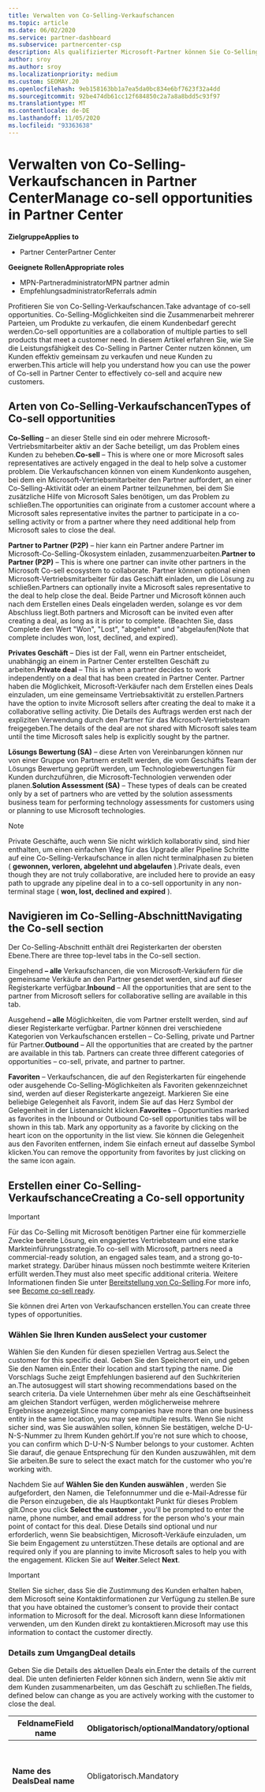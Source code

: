 ```yaml
---
title: Verwalten von Co-Selling-Verkaufschancen
ms.topic: article
ms.date: 06/02/2020
ms.service: partner-dashboard
ms.subservice: partnercenter-csp
description: Als qualifizierter Microsoft-Partner können Sie Co-Selling mit Microsoft durcharbeiten. Erfahren Sie, wie Sie Deals definieren, Microsoft zur Zusammenarbeit einladen oder gesendete Geschäfte anzeigen.
author: sroy
ms.author: sroy
ms.localizationpriority: medium
ms.custom: SEOMAY.20
ms.openlocfilehash: 9eb158163bb1a7ea5da0bc834e6bf7623f32a4dd
ms.sourcegitcommit: 92be474db61cc12f684850c2a7a8a8bdd5c93f97
ms.translationtype: MT
ms.contentlocale: de-DE
ms.lasthandoff: 11/05/2020
ms.locfileid: "93363638"
---
```

# <a name="manage-co-sell-opportunities-in-partner-center"></a><span data-ttu-id="24acd-104">Verwalten von Co-Selling-Verkaufschancen in Partner Center</span><span class="sxs-lookup"><span data-stu-id="24acd-104">Manage co-sell opportunities in Partner Center</span></span>

<span data-ttu-id="24acd-105">**Zielgruppe**</span><span class="sxs-lookup"><span data-stu-id="24acd-105">**Applies to**</span></span>

- <span data-ttu-id="24acd-106">Partner Center</span><span class="sxs-lookup"><span data-stu-id="24acd-106">Partner Center</span></span>

<span data-ttu-id="24acd-107">**Geeignete Rollen**</span><span class="sxs-lookup"><span data-stu-id="24acd-107">**Appropriate roles**</span></span>

- <span data-ttu-id="24acd-108">MPN-Partneradministrator</span><span class="sxs-lookup"><span data-stu-id="24acd-108">MPN partner admin</span></span>
- <span data-ttu-id="24acd-109">Empfehlungsadministrator</span><span class="sxs-lookup"><span data-stu-id="24acd-109">Referrals admin</span></span>

<span data-ttu-id="24acd-110">Profitieren Sie von Co-Selling-Verkaufschancen.</span><span class="sxs-lookup"><span data-stu-id="24acd-110">Take advantage of co-sell opportunities.</span></span>  <span data-ttu-id="24acd-111">Co-Selling-Möglichkeiten sind die Zusammenarbeit mehrerer Parteien, um Produkte zu verkaufen, die einem Kundenbedarf gerecht werden.</span><span class="sxs-lookup"><span data-stu-id="24acd-111">Co-sell opportunities are a collaboration of multiple parties to sell products that meet a customer need.</span></span> <span data-ttu-id="24acd-112">In diesem Artikel erfahren Sie, wie Sie die Leistungsfähigkeit des Co-Selling in Partner Center nutzen können, um Kunden effektiv gemeinsam zu verkaufen und neue Kunden zu erwerben.</span><span class="sxs-lookup"><span data-stu-id="24acd-112">This article will help you understand how you can use the power of Co-sell in Partner Center to effectively co-sell and acquire new customers.</span></span>

## <a name="types-of-co-sell-opportunities"></a><span data-ttu-id="24acd-113">Arten von Co-Selling-Verkaufschancen</span><span class="sxs-lookup"><span data-stu-id="24acd-113">Types of Co-sell opportunities</span></span>

<span data-ttu-id="24acd-114">**Co-Selling** – an dieser Stelle sind ein oder mehrere Microsoft-Vertriebsmitarbeiter aktiv an der Sache beteiligt, um das Problem eines Kunden zu beheben.</span><span class="sxs-lookup"><span data-stu-id="24acd-114">**Co-sell** – This is where one or more Microsoft sales representatives are actively engaged in the deal to help solve a customer problem.</span></span> <span data-ttu-id="24acd-115">Die Verkaufschancen können von einem Kundenkonto ausgehen, bei dem ein Microsoft-Vertriebsmitarbeiter den Partner auffordert, an einer Co-Selling-Aktivität oder an einem Partner teilzunehmen, bei dem Sie zusätzliche Hilfe von Microsoft Sales benötigen, um das Problem zu schließen.</span><span class="sxs-lookup"><span data-stu-id="24acd-115">The opportunities can originate from a customer account where a Microsoft sales representative invites the partner to participate in a co-selling activity or from a partner where they need additional help from Microsoft sales to close the deal.</span></span>

<span data-ttu-id="24acd-116">**Partner to Partner (P2P)** – hier kann ein Partner andere Partner im Microsoft-Co-Selling-Ökosystem einladen, zusammenzuarbeiten.</span><span class="sxs-lookup"><span data-stu-id="24acd-116">**Partner to Partner (P2P)** – This is where one partner can invite other partners in the Microsoft Co-sell ecosystem to collaborate.</span></span> <span data-ttu-id="24acd-117">Partner können optional einen Microsoft-Vertriebsmitarbeiter für das Geschäft einladen, um die Lösung zu schließen.</span><span class="sxs-lookup"><span data-stu-id="24acd-117">Partners can optionally invite a Microsoft sales representative to the deal to help close the deal.</span></span> <span data-ttu-id="24acd-118">Beide Partner und Microsoft können auch nach dem Erstellen eines Deals eingeladen werden, solange es vor dem Abschluss liegt.</span><span class="sxs-lookup"><span data-stu-id="24acd-118">Both partners and Microsoft can be invited even after creating a deal, as long as it is prior to complete.</span></span> <span data-ttu-id="24acd-119">(Beachten Sie, dass Complete den Wert "Won", "Lost", "abgelehnt" und "abgelaufen</span><span class="sxs-lookup"><span data-stu-id="24acd-119">(Note that complete includes won, lost, declined, and expired).</span></span>

<span data-ttu-id="24acd-120">**Privates Geschäft** – Dies ist der Fall, wenn ein Partner entscheidet, unabhängig an einem in Partner Center erstellten Geschäft zu arbeiten.</span><span class="sxs-lookup"><span data-stu-id="24acd-120">**Private deal** – This is when a partner decides to work independently on a deal that has been created in  Partner Center.</span></span> <span data-ttu-id="24acd-121">Partner haben die Möglichkeit, Microsoft-Verkäufer nach dem Erstellen eines Deals einzuladen, um eine gemeinsame Vertriebsaktivität zu erstellen.</span><span class="sxs-lookup"><span data-stu-id="24acd-121">Partners have the option to invite Microsoft sellers after creating the deal to make it a collaborative selling activity.</span></span> <span data-ttu-id="24acd-122">Die Details des Auftrags werden erst nach der expliziten Verwendung durch den Partner für das Microsoft-Vertriebsteam freigegeben.</span><span class="sxs-lookup"><span data-stu-id="24acd-122">The details of the deal are not shared with Microsoft sales team until the time Microsoft sales help is explicitly sought by the partner.</span></span>

<span data-ttu-id="24acd-123">**Lösungs Bewertung (SA)** – diese Arten von Vereinbarungen können nur von einer Gruppe von Partnern erstellt werden, die vom Geschäfts Team der Lösungs Bewertung geprüft werden, um Technologiebewertungen für Kunden durchzuführen, die Microsoft-Technologien verwenden oder planen.</span><span class="sxs-lookup"><span data-stu-id="24acd-123">**Solution Assessment (SA)** – These types of deals can be created only by a set of partners who are vetted by the solution assessments business team for performing technology assessments for customers using or planning to use Microsoft technologies.</span></span>

> [!NOTE]
> <span data-ttu-id="24acd-124">Private Geschäfte, auch wenn Sie nicht wirklich kollaborativ sind, sind hier enthalten, um einen einfachen Weg für das Upgrade aller Pipeline Schritte auf eine Co-Selling-Verkaufschance in allen nicht terminalphasen zu bieten ( **gewonnen, verloren, abgelehnt und abgelaufen** ).</span><span class="sxs-lookup"><span data-stu-id="24acd-124">Private deals, even though they are not truly collaborative, are included here  to provide an easy path to upgrade any pipeline deal in to a co-sell opportunity in any non-terminal stage ( **won, lost, declined and expired** ).</span></span>

## <a name="navigating-the-co-sell-section"></a><span data-ttu-id="24acd-125">Navigieren im Co-Selling-Abschnitt</span><span class="sxs-lookup"><span data-stu-id="24acd-125">Navigating the Co-sell section</span></span>

<span data-ttu-id="24acd-126">Der Co-Selling-Abschnitt enthält drei Registerkarten der obersten Ebene.</span><span class="sxs-lookup"><span data-stu-id="24acd-126">There are three top-level tabs in the Co-sell section.</span></span>

<span data-ttu-id="24acd-127">Eingehend **– alle** Verkaufschancen, die von Microsoft-Verkäufern für die gemeinsame Verkäufe an den Partner gesendet werden, sind auf dieser Registerkarte verfügbar.</span><span class="sxs-lookup"><span data-stu-id="24acd-127">**Inbound** – All the opportunities that are sent to the partner from Microsoft sellers for collaborative selling are available in this tab.</span></span>

<span data-ttu-id="24acd-128">Ausgehend **– alle** Möglichkeiten, die vom Partner erstellt werden, sind auf dieser Registerkarte verfügbar. Partner können drei verschiedene Kategorien von Verkaufschancen erstellen – Co-Selling, private und Partner für Partner.</span><span class="sxs-lookup"><span data-stu-id="24acd-128">**Outbound** – All the opportunities that are created by the partner are available in this tab. Partners can create three different categories of opportunities – co-sell, private, and partner to partner.</span></span>

<span data-ttu-id="24acd-129">**Favoriten** – Verkaufschancen, die auf den Registerkarten für eingehende oder ausgehende Co-Selling-Möglichkeiten als Favoriten gekennzeichnet sind, werden auf dieser Registerkarte angezeigt. Markieren Sie eine beliebige Gelegenheit als Favorit, indem Sie auf das Herz Symbol der Gelegenheit in der Listenansicht klicken.</span><span class="sxs-lookup"><span data-stu-id="24acd-129">**Favorites** – Opportunities marked as favorites in the Inbound or Outbound Co-sell opportunities tabs will be shown in this tab. Mark any opportunity as a favorite by clicking on the heart icon on the opportunity in the list view.</span></span> <span data-ttu-id="24acd-130">Sie können die Gelegenheit aus den Favoriten entfernen, indem Sie einfach erneut auf dasselbe Symbol klicken.</span><span class="sxs-lookup"><span data-stu-id="24acd-130">You can remove the opportunity from favorites by just clicking on the same icon again.</span></span>

## <a name="creating-a-co-sell-opportunity"></a><span data-ttu-id="24acd-131">Erstellen einer Co-Selling-Verkaufschance</span><span class="sxs-lookup"><span data-stu-id="24acd-131">Creating a Co-sell opportunity</span></span>

> [!IMPORTANT]
> <span data-ttu-id="24acd-132">Für das Co-Selling mit Microsoft benötigen Partner eine für kommerzielle Zwecke bereite Lösung, ein engagiertes Vertriebsteam und eine starke Markteinführungsstrategie.</span><span class="sxs-lookup"><span data-stu-id="24acd-132">To co-sell with Microsoft, partners need a commercial-ready solution, an engaged sales team, and a strong go-to-market strategy.</span></span> <span data-ttu-id="24acd-133">Darüber hinaus müssen noch bestimmte weitere Kriterien erfüllt werden.</span><span class="sxs-lookup"><span data-stu-id="24acd-133">They must also meet specific additional criteria.</span></span> <span data-ttu-id="24acd-134">Weitere Informationen finden Sie unter [Bereitstellung von Co-Selling](https://partner.microsoft.com/reach-customers/selling-with-microsoft#become-ready).</span><span class="sxs-lookup"><span data-stu-id="24acd-134">For more info, see [Become co-sell ready](https://partner.microsoft.com/reach-customers/selling-with-microsoft#become-ready).</span></span>

<span data-ttu-id="24acd-135">Sie können drei Arten von Verkaufschancen erstellen.</span><span class="sxs-lookup"><span data-stu-id="24acd-135">You can create three types of opportunities.</span></span>

### <a name="select-your-customer"></a><span data-ttu-id="24acd-136">Wählen Sie Ihren Kunden aus</span><span class="sxs-lookup"><span data-stu-id="24acd-136">Select your customer</span></span>

<span data-ttu-id="24acd-137">Wählen Sie den Kunden für diesen speziellen Vertrag aus.</span><span class="sxs-lookup"><span data-stu-id="24acd-137">Select the customer for this specific deal.</span></span> <span data-ttu-id="24acd-138">Geben Sie den Speicherort ein, und geben Sie den Namen ein.</span><span class="sxs-lookup"><span data-stu-id="24acd-138">Enter their location and start typing the name.</span></span> <span data-ttu-id="24acd-139">Die Vorschlags Suche zeigt Empfehlungen basierend auf den Suchkriterien an.</span><span class="sxs-lookup"><span data-stu-id="24acd-139">The autosuggest will start showing recommendations based on the search criteria.</span></span> <span data-ttu-id="24acd-140">Da viele Unternehmen über mehr als eine Geschäftseinheit am gleichen Standort verfügen, werden möglicherweise mehrere Ergebnisse angezeigt.</span><span class="sxs-lookup"><span data-stu-id="24acd-140">Since many companies have more than one business entity in the same location, you may see multiple results.</span></span> <span data-ttu-id="24acd-141">Wenn Sie nicht sicher sind, was Sie auswählen sollen, können Sie bestätigen, welche D-U-N-S-Nummer zu Ihrem Kunden gehört.</span><span class="sxs-lookup"><span data-stu-id="24acd-141">If you're not sure which to choose, you can confirm which D-U-N-S Number belongs to your customer.</span></span> <span data-ttu-id="24acd-142">Achten Sie darauf, die genaue Entsprechung für den Kunden auszuwählen, mit dem Sie arbeiten.</span><span class="sxs-lookup"><span data-stu-id="24acd-142">Be sure to select the exact match for the customer who you're working with.</span></span>

<span data-ttu-id="24acd-143">Nachdem Sie auf **Wählen Sie den Kunden auswählen** , werden Sie aufgefordert, den Namen, die Telefonnummer und die e-Mail-Adresse für die Person einzugeben, die als Hauptkontakt Punkt für dieses Problem gilt.</span><span class="sxs-lookup"><span data-stu-id="24acd-143">Once you click **Select the customer** , you'll be prompted to enter the name, phone number, and email address for the person who's your main point of contact for this deal.</span></span> <span data-ttu-id="24acd-144">Diese Details sind optional und nur erforderlich, wenn Sie beabsichtigen, Microsoft-Verkäufe einzuladen, um Sie beim Engagement zu unterstützen.</span><span class="sxs-lookup"><span data-stu-id="24acd-144">These details are optional and are required only if you are planning to invite Microsoft sales to help you with the engagement.</span></span> <span data-ttu-id="24acd-145">Klicken Sie auf **Weiter**.</span><span class="sxs-lookup"><span data-stu-id="24acd-145">Select **Next**.</span></span>

> [!IMPORTANT]
> <span data-ttu-id="24acd-146">Stellen Sie sicher, dass Sie die Zustimmung des Kunden erhalten haben, dem Microsoft seine Kontaktinformationen zur Verfügung zu stellen.</span><span class="sxs-lookup"><span data-stu-id="24acd-146">Be sure that you have obtained the customer’s consent to provide their contact information to Microsoft for the deal.</span></span> <span data-ttu-id="24acd-147">Microsoft kann diese Informationen verwenden, um den Kunden direkt zu kontaktieren.</span><span class="sxs-lookup"><span data-stu-id="24acd-147">Microsoft may use this information to contact the customer directly.</span></span>

### <a name="deal-details"></a><span data-ttu-id="24acd-148">Details zum Umgang</span><span class="sxs-lookup"><span data-stu-id="24acd-148">Deal details</span></span>

<span data-ttu-id="24acd-149">Geben Sie die Details des aktuellen Deals ein.</span><span class="sxs-lookup"><span data-stu-id="24acd-149">Enter the details of the current deal.</span></span> <span data-ttu-id="24acd-150">Die unten definierten Felder können sich ändern, wenn Sie aktiv mit dem Kunden zusammenarbeiten, um das Geschäft zu schließen.</span><span class="sxs-lookup"><span data-stu-id="24acd-150">The fields, defined below can change as you are  actively working with the customer to close the deal.</span></span>

| <span data-ttu-id="24acd-151">**Feldname**</span><span class="sxs-lookup"><span data-stu-id="24acd-151">**Field name**</span></span> | <span data-ttu-id="24acd-152">**Obligatorisch/optional**</span><span class="sxs-lookup"><span data-stu-id="24acd-152">**Mandatory/optional**</span></span> | <span data-ttu-id="24acd-153">**Details**</span><span class="sxs-lookup"><span data-stu-id="24acd-153">**Details**</span></span> |
|-------------|--------|-------|
|<span data-ttu-id="24acd-154">**Name des Deals**</span><span class="sxs-lookup"><span data-stu-id="24acd-154">**Deal name**</span></span> | <span data-ttu-id="24acd-155">Obligatorisch.</span><span class="sxs-lookup"><span data-stu-id="24acd-155">Mandatory</span></span> | <span data-ttu-id="24acd-156">Der Anzeige Name zur Identifizierung Ihres Deals zu einem späteren Zeitpunkt.</span><span class="sxs-lookup"><span data-stu-id="24acd-156">The friendly name to identify your deal at a later point of time.</span></span> |
|<span data-ttu-id="24acd-157">**Location**</span><span class="sxs-lookup"><span data-stu-id="24acd-157">**Location**</span></span>| <span data-ttu-id="24acd-158">Obligatorisch.</span><span class="sxs-lookup"><span data-stu-id="24acd-158">Mandatory</span></span> | <span data-ttu-id="24acd-159">Der MPN-Speicherort Bereich des Verweises.</span><span class="sxs-lookup"><span data-stu-id="24acd-159">The MPN location scope of the referral.</span></span> <span data-ttu-id="24acd-160">Verweis Benutzer mit diesem Speicherort können die Verweise anzeigen, wenn Sie Teil des Teams sind.</span><span class="sxs-lookup"><span data-stu-id="24acd-160">Referral users with this location scope can view the referrals if they are part of the team.</span></span> <span data-ttu-id="24acd-161">Verweisadministratoren und verweisadministratoren mit globalem Gültigkeitsbereich können die Verweise unabhängig vom Standort anzeigen.</span><span class="sxs-lookup"><span data-stu-id="24acd-161">Referral admins and referral admins with global scope can view the referrals irrespective of the location.</span></span> <span data-ttu-id="24acd-162">Der Speicherort kann nicht bearbeitet werden, nachdem der Verweis erstellt wurde.</span><span class="sxs-lookup"><span data-stu-id="24acd-162">Location cannot be edited after creating the referral.</span></span>|
|<span data-ttu-id="24acd-163">**Geschätzter Wert**</span><span class="sxs-lookup"><span data-stu-id="24acd-163">**Estimated value**</span></span> | <span data-ttu-id="24acd-164">Obligatorisch.</span><span class="sxs-lookup"><span data-stu-id="24acd-164">Mandatory</span></span> | <span data-ttu-id="24acd-165">Der Wert des Deals basierend auf den Informationen, die beim Erstellen des-Deals verfügbar sind.</span><span class="sxs-lookup"><span data-stu-id="24acd-165">The value of the deal based on the information available while creating the deal.</span></span>|
|<span data-ttu-id="24acd-166">**Geschätztes Schluss Datum**</span><span class="sxs-lookup"><span data-stu-id="24acd-166">**Estimated close date**</span></span>| <span data-ttu-id="24acd-167">Obligatorisch.</span><span class="sxs-lookup"><span data-stu-id="24acd-167">Mandatory</span></span>| <span data-ttu-id="24acd-168">Das Datum, an dem Sie den Umgang mit dem Kunden erwarten.</span><span class="sxs-lookup"><span data-stu-id="24acd-168">The date by which you expect to close the deal with the customer.</span></span> |
|<span data-ttu-id="24acd-169">**CRM-ID**</span><span class="sxs-lookup"><span data-stu-id="24acd-169">**CRM ID**</span></span>| <span data-ttu-id="24acd-170">Optional</span><span class="sxs-lookup"><span data-stu-id="24acd-170">Optional</span></span> | <span data-ttu-id="24acd-171">Markieren Sie den Umgang mit der ID der Verkaufschance im jeweiligen CRM zum Nachverfolgen.</span><span class="sxs-lookup"><span data-stu-id="24acd-171">Tag the deal with the ID of the opportunity in your respective CRM for tracking purpose.</span></span>|
|<span data-ttu-id="24acd-172">**Marketing Kampagnen-ID**</span><span class="sxs-lookup"><span data-stu-id="24acd-172">**Marketing campaign ID**</span></span>| <span data-ttu-id="24acd-173">Optional</span><span class="sxs-lookup"><span data-stu-id="24acd-173">Optional</span></span> | <span data-ttu-id="24acd-174">Erfassen Sie die Marketingkampagne, die zu diesem Problem geführt hat.</span><span class="sxs-lookup"><span data-stu-id="24acd-174">Capture the marketing campaign that resulted in the deal.</span></span> <span data-ttu-id="24acd-175">Mit diesem Profil können Sie den ROI einer bestimmten Kampagne nachverfolgen, wenn Sie alle aus der Kampagne stammenden Geschäfte mit der gleichen ID markieren.</span><span class="sxs-lookup"><span data-stu-id="24acd-175">This filed can help you track the ROI of a certain campaign if you tag all the deals originating from the campaign with the same ID.</span></span>|
|<span data-ttu-id="24acd-176">**Notizen**</span><span class="sxs-lookup"><span data-stu-id="24acd-176">**Notes**</span></span>| <span data-ttu-id="24acd-177">Optional</span><span class="sxs-lookup"><span data-stu-id="24acd-177">Optional</span></span> | <span data-ttu-id="24acd-178">Aktualisieren Sie alle aktuellen Informationen, um anderen Mitarbeitern Ihres Unternehmens einen Einblick in den gleichen Umgang zu bieten, oder versuchen Sie, den aktuellen Zustand des Deals zu verstehen.</span><span class="sxs-lookup"><span data-stu-id="24acd-178">Update all the latest information to provide visibility to other employees from your company working on the same deal or trying to understand the current state of the deal.</span></span> <span data-ttu-id="24acd-179">Sie können dies auch als Kommunikationsprotokoll für Diskussionen zwischen Microsoft-Verkäufern und anderen Partnern in Ihrem Unternehmen verwenden.</span><span class="sxs-lookup"><span data-stu-id="24acd-179">You can also use this as a communication on record for discussions between Microsoft sellers/other partners with your company.</span></span>|

### <a name="add-team-members"></a><span data-ttu-id="24acd-180">Hinzufügen von Teammitgliedern</span><span class="sxs-lookup"><span data-stu-id="24acd-180">Add team members</span></span>

<span data-ttu-id="24acd-181">Fügen Sie nach dem Hinzufügen der Details des Details die Mitarbeiter hinzu, die an diesem speziellen Teil arbeiten werden.</span><span class="sxs-lookup"><span data-stu-id="24acd-181">After adding the deal details, add the employees that will be working on this specific deal.</span></span> <span data-ttu-id="24acd-182">Sie müssen den Namen, die Telefonnummer und die e-Mail-Adresse des Mitarbeiters eingeben.</span><span class="sxs-lookup"><span data-stu-id="24acd-182">You will need to enter the name, phone number, and email address of the employee.</span></span> <span data-ttu-id="24acd-183">Diese Details sind obligatorisch, und Sie benötigen mindestens einen Kontakt mit allen Details, die Sie eingegeben haben, um ein Problem zu erstellen.</span><span class="sxs-lookup"><span data-stu-id="24acd-183">These details are mandatory, and you need to have at least one contact with all the details entered for you to create a deal.</span></span> <span data-ttu-id="24acd-184">Diese Details können auch nach dem Erstellen eines Deals geändert werden.</span><span class="sxs-lookup"><span data-stu-id="24acd-184">These details can be changed even after creating a deal.</span></span> <span data-ttu-id="24acd-185">Aktuelle Kontakte aus den vorherigen Geschäften werden auf der rechten Seite angezeigt, damit Sie Sie schnell zu diesem Thema hinzufügen können.</span><span class="sxs-lookup"><span data-stu-id="24acd-185">Recent contacts from your previous deals are shown on the right side for you to quickly add them to the deal.</span></span> <span data-ttu-id="24acd-186">Für P2P-Geschäfte kann das Teammitarbeiter sowohl von Ihrem Unternehmen als auch vom Unternehmen erhalten, das die Einladung sendet.</span><span class="sxs-lookup"><span data-stu-id="24acd-186">For P2P deals, the team can have employees from both your company and the company sending the invitation.</span></span>

### <a name="add-solutions"></a><span data-ttu-id="24acd-187">Lösung (e) hinzufügen</span><span class="sxs-lookup"><span data-stu-id="24acd-187">Add solution(s)</span></span>

<span data-ttu-id="24acd-188">In diesem Abschnitt müssen Sie die Informationen im Zusammenhang mit den Lösungen bereitstellen, die Teil dieses Themas sein werden.</span><span class="sxs-lookup"><span data-stu-id="24acd-188">In this section, you need to provide the information related to the solutions that will be part of this deal.</span></span> <span data-ttu-id="24acd-189">Dies ist ein obligatorischer Abschnitt, in dem Sie mindestens eine Lösung hinzufügen müssen, um ein Problem zu erstellen.</span><span class="sxs-lookup"><span data-stu-id="24acd-189">This is a mandatory section where you must add at least one solution to create a deal.</span></span> <span data-ttu-id="24acd-190">Die Lösungs Details können nach dem Erstellen eines Deals geändert werden.</span><span class="sxs-lookup"><span data-stu-id="24acd-190">The solution details can be changed after creating a deal.</span></span> <span data-ttu-id="24acd-191">Es gibt mehrere Typen von Projektmappen, die zu einem Teil hinzugefügt werden können, die unten beschrieben werden.</span><span class="sxs-lookup"><span data-stu-id="24acd-191">There are multiple types of solutions that can be added to a deal, which are described below</span></span>

- <span data-ttu-id="24acd-192">**Die Lösungen meines Unternehmens:** Dabei handelt es sich um Co-Selling-Lösungen, die von Ihrem Unternehmen veröffentlicht werden.</span><span class="sxs-lookup"><span data-stu-id="24acd-192">**My company’s solutions:** These are co-sell ready solutions that are published by your company</span></span>
- <span data-ttu-id="24acd-193">**Microsoft:** Dabei handelt es sich um Lösungen im Besitz von Microsoft</span><span class="sxs-lookup"><span data-stu-id="24acd-193">**Microsoft:** These are solutions owned by Microsoft</span></span>
- <span data-ttu-id="24acd-194">**Andere Lösungen von Drittanbietern:** Dabei handelt es sich um Co-Selling-Lösungen, die von anderen Partnern im Microsoft Co-Selling-Ökosystem veröffentlicht werden.</span><span class="sxs-lookup"><span data-stu-id="24acd-194">**Other third-party solutions:** These are co-sell ready solutions that are published by other partners in the Microsoft co-sell ecosystem</span></span>
- <span data-ttu-id="24acd-195">**Lösungs Bewertungen:** Dies sind die Bewertungs Typen, die ein berechtigter Partner basierend auf dem Kundenbedarf auswählen kann.</span><span class="sxs-lookup"><span data-stu-id="24acd-195">**Solution Assessments:** These are the assessment types, which an eligible partner can select based on the customer need</span></span>

> [!Important]
> <span data-ttu-id="24acd-196">Es kann nur ein Bewertungstyp für einen Lösungs Bewertungs Vertrag ausgewählt werden, und es können keine anderen Lösungen hinzugefügt werden.</span><span class="sxs-lookup"><span data-stu-id="24acd-196">Only one assessment type can be selected for a solution assessment deal and no other solutions can be added.</span></span> <span data-ttu-id="24acd-197">Sobald eine Lösungs Bewertung ausgewählt ist, muss der Partner den Speicherort auswählen, für den die Bewertung erstellt wird.</span><span class="sxs-lookup"><span data-stu-id="24acd-197">Once a solution assessment is selected, the partner has to choose the location for which the assessment is being created.</span></span> <span data-ttu-id="24acd-198">Dies ist für korrekte Incentive-Auszahlungen erforderlich.</span><span class="sxs-lookup"><span data-stu-id="24acd-198">This is needed for correct incentive payouts.</span></span>

<span data-ttu-id="24acd-199">Nachdem Sie die Lösungs Informationen bereitgestellt haben, klicken Sie auf Weiter, um zum Abschnitt zu wechseln, in dem Sie den Verkaufstyp festlegen können.</span><span class="sxs-lookup"><span data-stu-id="24acd-199">Once you have provided the solution information, select Next to move to the section where you can decide the selling type.</span></span> <span data-ttu-id="24acd-200">Sie haben drei Optionen, wenn Sie Lösungen aus den ersten drei Optionen auswählen und keine Lösungs Bewertung:</span><span class="sxs-lookup"><span data-stu-id="24acd-200">You have three options if you chose solutions from the first three options and not a solution assessment:</span></span>

<span data-ttu-id="24acd-201">**Privates Geschäft** : Wenn Sie Microsoft nicht einladen und in diesem Schritt eine Einbindung erstellen, ist es vom Typ private Pipeline.</span><span class="sxs-lookup"><span data-stu-id="24acd-201">**Private deal** : If you don’t invite Microsoft and create an engagement at this step, it will be of the type private pipeline.</span></span> <span data-ttu-id="24acd-202">Microsoft-Verkäufer haben keinen Einblick in die Details dieses Deals.</span><span class="sxs-lookup"><span data-stu-id="24acd-202">Microsoft sellers will have no visibility into the details of this deal.</span></span>

> [!Important]
> <span data-ttu-id="24acd-203">Die Registrierung von Deals ist für private Geschäfte nicht anwendbar.</span><span class="sxs-lookup"><span data-stu-id="24acd-203">Deal registration is not applicable for Private deals.</span></span> <span data-ttu-id="24acd-204">Seien Sie vorsichtig, wenn Sie ein privates Geschäft mit berechtigten Lösungen erstellen, da diese nicht für die Registrierung in Partner Center qualifiziert sind.</span><span class="sxs-lookup"><span data-stu-id="24acd-204">Exercise caution while creating a private deal with incentive eligible solutions as they will not be eligible for deal registration in Partner Center.</span></span>

<span data-ttu-id="24acd-205">**Co-Selling-Vertrag:** Wenn Sie eine andere Option als die Standardauswahl für die Frage **"ermitteln Sie die Art der von Microsoft gewünschten Hilfe** " auswählen, wird ein Co-Selling-Deal durchgeführt, bei dem ein Microsoft-Verkäufer Ihnen möglicherweise bei der Schließung des Deals behilflich ist.</span><span class="sxs-lookup"><span data-stu-id="24acd-205">**Co-sell deal:** If you select any option other than the default selection for the question **“Identify the type of help you'd like from Microsoft”** , the deal turns in to a co-sell deal where a Microsoft seller can potentially help you with closing the deal.</span></span> <span data-ttu-id="24acd-206">Eine Anforderung der Hilfe von Microsoft ist keine Garantie dafür, dass ein Microsoft-Verkäufer an der Sache teilnehmen wird.</span><span class="sxs-lookup"><span data-stu-id="24acd-206">A request for help from Microsoft is no guarantee that a Microsoft seller will participate in the deal.</span></span> <span data-ttu-id="24acd-207">Microsoft-Vertriebsmitarbeiter haben 14 Tage Zeit, um zu entscheiden, ob Sie teilnehmen möchten.</span><span class="sxs-lookup"><span data-stu-id="24acd-207">Microsoft sales representatives have 14 days to decide if they want to participate.</span></span> <span data-ttu-id="24acd-208">Stellen Sie sicher, dass Sie im Abschnitt "Hinweise" den gewünschten Hilfe Typ identifizieren.</span><span class="sxs-lookup"><span data-stu-id="24acd-208">In the notes section, be sure to identify the type of help you want.</span></span>

<span data-ttu-id="24acd-209">**Partner-zu-Partner-Arbeit (P2P)** : Sie können andere Partner zur Arbeit einladen, indem Sie auf den Link "Partner einladen" klicken.</span><span class="sxs-lookup"><span data-stu-id="24acd-209">**Partner to Partner (P2P) deal** : You can invite other partners to the deal by clicking on the Invite partner link.</span></span> <span data-ttu-id="24acd-210">Im folgenden wird der Prozess zum Erstellen eines P2P-Vorgangs erläutert.</span><span class="sxs-lookup"><span data-stu-id="24acd-210">Below is the process for creating a P2P deal.</span></span>

- <span data-ttu-id="24acd-211">**Wählen Sie einen Partner aus:** Nachdem Sie auf "einladen Partner" geklickt haben, können Sie mit der Eingabe des Partner namens beginnen, um eine vorgeschlagene Liste von Partnern zu erhalten, die mit dem Namen übereinstimmen, den Sie eingeben.</span><span class="sxs-lookup"><span data-stu-id="24acd-211">**Select a partner:** After clicking on Invite partner, you will be able to  start typing the partner name to get suggested list of partners matching the name that you are entering.</span></span> <span data-ttu-id="24acd-212">Wählen Sie den Partner aus, an dem Sie interessiert sind, um zusätzliche Details für diesen Partner auszufüllen.</span><span class="sxs-lookup"><span data-stu-id="24acd-212">Select the partner you are interested in to fill additional details for that partner.</span></span> <span data-ttu-id="24acd-213">Sie können nur nach Partnern suchen, die sich im Microsoft-Co-Selling-Ökosystem befinden und in Partner Center agieren.</span><span class="sxs-lookup"><span data-stu-id="24acd-213">You can only search for partners who are in the Microsoft Co-sell ecosystem and are transacting in Partner Center.</span></span>

- <span data-ttu-id="24acd-214">**Geschätztes Schluss Datum:** Dies ist das Datum, an dem Sie erwarten, dass der eingeladene Partner seinen Teil des Vorgangs fertig stellt.</span><span class="sxs-lookup"><span data-stu-id="24acd-214">**Estimated close date:** This is the date by which you expect the invited partner to complete their part of the deal.</span></span> <span data-ttu-id="24acd-215">Das Datum ist vorab ausgefüllt, sodass Sie das Datum nur ändern können, wenn dies erforderlich ist.</span><span class="sxs-lookup"><span data-stu-id="24acd-215">The date is pre-filled so that you can choose to modify the date only if necessary.</span></span> <span data-ttu-id="24acd-216">Es handelt sich um ein obligatorisches Feld, das von dem Partner bearbeitet werden kann, den Sie nach dem Erstellen des Deals einladen.</span><span class="sxs-lookup"><span data-stu-id="24acd-216">It is a mandatory field and can be edited by the partner you are inviting after creating the deal.</span></span> <span data-ttu-id="24acd-217">Sie können dieses Feld nach dem Erstellen nicht mehr ändern.</span><span class="sxs-lookup"><span data-stu-id="24acd-217">You can’t modify this field after creating the deal.</span></span>

- <span data-ttu-id="24acd-218">**Geschätzter Wert und Währung:** Dies ist der Wert des Deals, den der eingeladene Partner in der Gesamtmenge hat.</span><span class="sxs-lookup"><span data-stu-id="24acd-218">**Estimated value and currency:** This is the value of the deal that the invited partner will have in the overall deal.</span></span> <span data-ttu-id="24acd-219">Stellen Sie sicher, dass Sie hier den richtigen Wert eingeben, damit der eingeladene Partner entscheiden kann, ob er ein Teil des Deals sein soll oder nicht.</span><span class="sxs-lookup"><span data-stu-id="24acd-219">Make sure that you enter correct value here so that the invited partner can decide if they want to be a part of the deal or not.</span></span> <span data-ttu-id="24acd-220">Der eingeladene Partner kann diesen Wert ändern, nachdem er den Vertrag erstellt hat.</span><span class="sxs-lookup"><span data-stu-id="24acd-220">The invited partner can change this value after creating the deal.</span></span> <span data-ttu-id="24acd-221">Sie können dieses Feld nach dem Erstellen nicht mehr ändern.</span><span class="sxs-lookup"><span data-stu-id="24acd-221">You cannot modify this field after creating the deal.</span></span>

- <span data-ttu-id="24acd-222">**Hinweise:** Fügen Sie die Details für den Grund ein, warum Sie den Partner zu einem Teil dieses Teils einladen.</span><span class="sxs-lookup"><span data-stu-id="24acd-222">**Notes:** Add the details for why you are inviting the partner to be a part of this deal.</span></span> <span data-ttu-id="24acd-223">Ausführliche Informationen helfen dem eingeladenen Partner, zu entscheiden, ob er teilnehmen möchte.</span><span class="sxs-lookup"><span data-stu-id="24acd-223">Detailed information will help the invited partner to decide if they want to participate.</span></span>

- <span data-ttu-id="24acd-224">**Fügen Sie das Team hinzu:** Fügen Sie die Mitarbeiter aus Ihrem Unternehmen hinzu, die mit dem eingeladenen Partner zusammenarbeiten werden.</span><span class="sxs-lookup"><span data-stu-id="24acd-224">**Add your team:** Add the employees from your company who will be working with the invited partner.</span></span> <span data-ttu-id="24acd-225">Wenn der eingeladene Partner das Geschäft akzeptiert, kann er seine eigenen Mitarbeiter hinzufügen, sodass beide Unternehmen über eine Ansicht des gesamten Teams verfügen, das mit dem jeweiligen Geschäft zusammenarbeitet.</span><span class="sxs-lookup"><span data-stu-id="24acd-225">If the invited partner accepts the deal, they can add their own employees so that both companies have a view of the entire team collaborating on the deal.</span></span> <span data-ttu-id="24acd-226">Sie können diese Details nur ändern, bevor Sie das Problem erstellen.</span><span class="sxs-lookup"><span data-stu-id="24acd-226">You can only modify these details before creating the deal.</span></span> <span data-ttu-id="24acd-227">Mitarbeiter Details, die in Ihre Geschäftsdaten eingegeben werden, sind vorab ausgefüllt, damit Sie die Mitarbeiter, die mit diesem Partner arbeiten, einfacher auswählen können.</span><span class="sxs-lookup"><span data-stu-id="24acd-227">Employee details entered in your deal data are pre-filled to make it easier for you to choose the employees who be working with this specific partner.</span></span>

- <span data-ttu-id="24acd-228">**Lösungen hinzufügen:**  Fügen Sie die Lösungen hinzu, die der eingeladene Partner in die Tabelle einbringen soll.</span><span class="sxs-lookup"><span data-stu-id="24acd-228">**Add solutions:**  Add the solutions that you want the invited partner to bring to the table.</span></span> <span data-ttu-id="24acd-229">Mindestens eine Lösung ist obligatorisch.</span><span class="sxs-lookup"><span data-stu-id="24acd-229">At least one solution is mandatory.</span></span> <span data-ttu-id="24acd-230">Der eingeladene Partner kann die Lösungen ändern, nachdem Sie die Einladung akzeptiert haben.</span><span class="sxs-lookup"><span data-stu-id="24acd-230">The invited partner can modify the solutions once they accept the invitation.</span></span>

- <span data-ttu-id="24acd-231">**Identifizieren Sie die Art der Hilfe:** Identifizieren Sie den Typ der Hilfe: identifizieren Sie schließlich die spezielle Hilfe, die Sie vom eingeladenen Partner benötigen.</span><span class="sxs-lookup"><span data-stu-id="24acd-231">**Identify the type of help:** Identify the type of help:  Finally, identify the specific help you need from the invited partner.</span></span>

<span data-ttu-id="24acd-232">Wiederholen Sie diesen Schritt für alle Partner, die Sie einladen möchten, um Teil dieses Deals zu sein.</span><span class="sxs-lookup"><span data-stu-id="24acd-232">Repeat this for all the partners you want to invite to be a part of this deal.</span></span> <span data-ttu-id="24acd-233">Partner für Partner arbeiten können auch den Microsoft-Verkäufer daran beteiligen, dass Sie sowohl Microsoft als auch die Partner für das Geschäft einladen.</span><span class="sxs-lookup"><span data-stu-id="24acd-233">A partner to partner deal can also have Microsoft seller involved where you are inviting both Microsoft and the partners to the deal.</span></span> <span data-ttu-id="24acd-234">Sie können Microsoft und die Partner später auch nach der Erstellung des Deals einladen.</span><span class="sxs-lookup"><span data-stu-id="24acd-234">You can also invite both Microsoft and the partners later, after creating the deal.</span></span>

## <a name="responding-to-a-co-sell-opportunity"></a><span data-ttu-id="24acd-235">Reaktion auf eine Co-Selling-Verkaufschance</span><span class="sxs-lookup"><span data-stu-id="24acd-235">Responding to a co-sell opportunity</span></span>

<span data-ttu-id="24acd-236">Jede Verkaufschance wird durch einen eigenen Lebenszyklus verlagert.</span><span class="sxs-lookup"><span data-stu-id="24acd-236">Each opportunity moves through a life cycle of its own.</span></span>

### <a name="received-stage"></a><span data-ttu-id="24acd-237">Empfangene Phase</span><span class="sxs-lookup"><span data-stu-id="24acd-237">Received stage</span></span>

<span data-ttu-id="24acd-238">Wenn Sie in dieser Phase einen neuen Co-Selling-Verkaufschancen von einem Microsoft-Händler oder von anderen Partnern im Microsoft-Co-Selling-Ökosystem erhalten haben, überprüfen Sie die Details, und wenden Sie sich an den Kunden, wenn Sie mehr über die geschäftlichen Anforderungen erfahren möchten.</span><span class="sxs-lookup"><span data-stu-id="24acd-238">In this stage, if you have received a new Co-sell opportunity either from a Microsoft seller or from other partners in the Microsoft Co-sell ecosystem, review the details, and feel free to contact the customer if you want to learn more about their business needs.</span></span> <span data-ttu-id="24acd-239">In dieser Phase können Sie zwei Aktionen ausführen.</span><span class="sxs-lookup"><span data-stu-id="24acd-239">You can take two actions in this stage.</span></span> <span data-ttu-id="24acd-240">akzeptieren oder ablehnen des Verweises:</span><span class="sxs-lookup"><span data-stu-id="24acd-240">accept or decline the referral:</span></span>

- <span data-ttu-id="24acd-241">**Akzeptieren:** Geben Sie einen Namen für das Geschäft ein, bearbeiten Sie den geschätzten Wert und den geschätzten Kauf Zeitraum basierend auf ihrer Überprüfung.</span><span class="sxs-lookup"><span data-stu-id="24acd-241">**Accept:** Enter a name for the deal, edit the estimated deal value, and the estimated purchase timeframe based on your review.</span></span> <span data-ttu-id="24acd-242">Nachdem Sie den Kontakt mit dem Kunden hergestellt haben, sollten Sie Informationen im Feld " **Notizen** " bereitstellen, um weitere Informationen zu den Anforderungen des Kunden zu erhalten.</span><span class="sxs-lookup"><span data-stu-id="24acd-242">Once you established the contact with the customer, you should provide info in the **Notes** field to explain more about what the customer is looking for.</span></span> <span data-ttu-id="24acd-243">Sie können hier optional Ihre CRM-ID eingeben (nur für Ihre Referenz), die Marketingkampagnen-ID, die zu der jeweiligen Verkaufschance geführt hat, und Kontakte aus Ihrem Unternehmen hinzufügen, die an diesem Teil arbeiten werden.</span><span class="sxs-lookup"><span data-stu-id="24acd-243">You can optionally enter your CRM ID here (for your reference only), the marketing campaign ID that resulted in the respective opportunity and add contacts from your company who will be working on this deal.</span></span>

- <span data-ttu-id="24acd-244">Wählen Sie **Weiter** , wenn Sie fertig sind.</span><span class="sxs-lookup"><span data-stu-id="24acd-244">When you're finished, select **Next**.</span></span> <span data-ttu-id="24acd-245">Wir werden den Verweis auf **die nächste Phase** verschieben, was bedeutet, dass Sie den Kunden aktiv mit dem Kunden in Verbindung setzen möchten.</span><span class="sxs-lookup"><span data-stu-id="24acd-245">We'll move the referral to **the next stage** , which means you plan to actively engage with the customer to address their need.</span></span> <span data-ttu-id="24acd-246">Diese Informationen werden auch verwendet, um in Zukunft ähnliche Angebote zu finden.</span><span class="sxs-lookup"><span data-stu-id="24acd-246">We'll also use this information to help you find similar deals in the future.</span></span>

- <span data-ttu-id="24acd-247">**Ablehnen** : Wählen Sie den Grund für den Verlust des Deals aus, und fügen Sie Notizen hinzu, die Sie einschließen möchten, und wählen Sie dann **Schließen** aus.</span><span class="sxs-lookup"><span data-stu-id="24acd-247">**Decline** : Select the reason you're declining the deal and add any notes you'd like to include, then select **Close deal**.</span></span> <span data-ttu-id="24acd-248">Wir archivieren Sie als **abgelehnt** und Benachrichtigen entweder Microsoft oder den Partner, der Ihnen diese Gelegenheit gesendet hat.</span><span class="sxs-lookup"><span data-stu-id="24acd-248">We'll archive it as **Declined** and notify either Microsoft or the partner who sent you this opportunity.</span></span>

- <span data-ttu-id="24acd-249">Wenn Sie nicht innerhalb der vorgesehenen Zeit (derzeit 14 Tage) Antworten, archivieren wir Sie als **abgelaufen** und Benachrichtigen entweder Microsoft oder den Partner, der Ihnen diese Gelegenheit gesendet hat.</span><span class="sxs-lookup"><span data-stu-id="24acd-249">If you don't respond within the allotted time (currently 14 days), we'll archive it as **Expired** and notify either Microsoft or the partner who sent you this opportunity.</span></span>

### <a name="accepted-stage"></a><span data-ttu-id="24acd-250">Akzeptierte Phase</span><span class="sxs-lookup"><span data-stu-id="24acd-250">Accepted stage</span></span>

<span data-ttu-id="24acd-251">Bemühen Sie sich, das Geschäft mit dem Kunden abzuschließen.</span><span class="sxs-lookup"><span data-stu-id="24acd-251">Work to close the deal with the customer.</span></span> <span data-ttu-id="24acd-252">Wenn Sie die Informationen ändern möchten, die Sie für eine akzeptierte Referenz angegeben haben, wählen Sie **Bearbeiten** aus.</span><span class="sxs-lookup"><span data-stu-id="24acd-252">If you want to change any of the information you've provided for an accepted referral, select **Edit**.</span></span> <span data-ttu-id="24acd-253">Anschließend können Sie den Namen, den geschätzten kauftermin, den geschätzten Wert, Notizen, die CRM-ID und/oder die Marketingkampagnen-ID aktualisieren.</span><span class="sxs-lookup"><span data-stu-id="24acd-253">You can then update the deal name, estimated purchase date, estimated value, notes, CRM ID and/or the marketing campaign ID.</span></span>  <span data-ttu-id="24acd-254">Sie können auch **Team hinzufügen** auswählen, um den Namen, die Telefonnummer und die e-Mail-Adressen aller weiteren Personen anzugeben, die an diesem Teil arbeiten.</span><span class="sxs-lookup"><span data-stu-id="24acd-254">You can also select **Add your team** to provide the name, phone number, and email addresses of any additional people who are working on the deal.</span></span> <span data-ttu-id="24acd-255">Projektmappen können auch basierend auf dem Kundenbedarf bearbeitet werden.</span><span class="sxs-lookup"><span data-stu-id="24acd-255">Solutions can also be edited based on the customer need.</span></span>

<span data-ttu-id="24acd-256">Alle von Ihnen erstellten Angebote sind standardmäßig in der angenommenen Phase enthalten.</span><span class="sxs-lookup"><span data-stu-id="24acd-256">All the deals you have created are in Accepted stage by default.</span></span>

<span data-ttu-id="24acd-257">Nachdem Sie mit der Arbeit an diesem Vorgang begonnen haben, können Sie die Details des Fortschritts bereitstellen, indem Sie die Verkaufsphasen im Auftrags Lebenszyklus markieren.</span><span class="sxs-lookup"><span data-stu-id="24acd-257">Once you started working on the deal, you can provide the details of the progress that you are making by marking the sales stages in the deal lifecycle.</span></span> <span data-ttu-id="24acd-258">Es gibt vier Phasen im Lebenszyklus, abgesehen von der anfänglichen Annahme oder Erstellung und den letzten gewonnenen oder verlorenen Phasen, wie unten erwähnt.</span><span class="sxs-lookup"><span data-stu-id="24acd-258">There are four stages in the deal lifecycle apart from the initial acceptance or creation and the final won or lost stages as mentioned below.</span></span> <span data-ttu-id="24acd-259">Die Angabe dieser Details ist optional, aber es wird dringend empfohlen, diese zu teilen, damit Sie von Microsoft-Vertriebsmitarbeitern bei einem Co-Selling-Deal eine angemessene Hilfe erhalten.</span><span class="sxs-lookup"><span data-stu-id="24acd-259">Providing these details is optional, but you are highly encouraged to share these to get stage appropriate help from Microsoft sales representatives in a Co-sell deal.</span></span>

:::image type="content" source="images/pscmigration/salesstage.png" alt-text="Bild, das den Lebenszyklus zeigt, in dem die Verkaufsphase gekennzeichnet werden kann.":::

> [!Note]
> <span data-ttu-id="24acd-261">Die Verkaufsphasen unterscheiden sich, wenn es sich um einen Lösungs Bewertungs Vorgang handelt.</span><span class="sxs-lookup"><span data-stu-id="24acd-261">The sales stages will vary if the deal is a solution assessment deal.</span></span> <span data-ttu-id="24acd-262">Das Markieren der Verkaufsphase ist auch für Lösungs Bewertungs Abschlüsse **obligatorisch** .</span><span class="sxs-lookup"><span data-stu-id="24acd-262">Marking sales stage is also **mandatory** for solution assessment deals.</span></span> <span data-ttu-id="24acd-263">Die Schaltfläche " **gewinnt** " wird erst aktiviert, nachdem alle Verkaufsphasen vom Partner als vollständig gekennzeichnet wurden.</span><span class="sxs-lookup"><span data-stu-id="24acd-263">**Won** button will be enabled only after all the sales stages are marked as complete by the partner.</span></span>

<span data-ttu-id="24acd-264">Im folgenden finden Sie die Tabelle mit den Verkaufsstufen und den entsprechenden Prozentsätzen für andere Geschäfte als Lösungs Bewertungen, die vom Microsoft Partner Center-Referenzsystem festgelegt werden.</span><span class="sxs-lookup"><span data-stu-id="24acd-264">Below is the table showing the sales stages and the corresponding percentages for deals other than solution assessments as determined by the Microsoft Partner Center referrals system.</span></span>

|<span data-ttu-id="24acd-265">**Name der Verkaufsphase**</span><span class="sxs-lookup"><span data-stu-id="24acd-265">**Sales stage name**</span></span>|<span data-ttu-id="24acd-266">**Prozentsatz der Verkaufsphase**</span><span class="sxs-lookup"><span data-stu-id="24acd-266">**Sales stage percentage**</span></span>|<span data-ttu-id="24acd-267">**Definition der Verkaufsphase**</span><span class="sxs-lookup"><span data-stu-id="24acd-267">**Definition of sales stage**</span></span>|
|:----|:-----|:-----|
|<span data-ttu-id="24acd-268">Erstellt</span><span class="sxs-lookup"><span data-stu-id="24acd-268">Created</span></span>|<span data-ttu-id="24acd-269">10 %</span><span class="sxs-lookup"><span data-stu-id="24acd-269">10%</span></span>|<span data-ttu-id="24acd-270">Erstellen eines ausgehenden Deals</span><span class="sxs-lookup"><span data-stu-id="24acd-270">Creating an outbound deal.</span></span>|
|<span data-ttu-id="24acd-271">Zulässig</span><span class="sxs-lookup"><span data-stu-id="24acd-271">Accepted</span></span>|<span data-ttu-id="24acd-272">10 %</span><span class="sxs-lookup"><span data-stu-id="24acd-272">10%</span></span>|<span data-ttu-id="24acd-273">Akzeptieren eines eingehenden Deals.</span><span class="sxs-lookup"><span data-stu-id="24acd-273">Accepting an inbound deal.</span></span>|
|<span data-ttu-id="24acd-274">Qualified</span><span class="sxs-lookup"><span data-stu-id="24acd-274">Qualified</span></span>|<span data-ttu-id="24acd-275">20%</span><span class="sxs-lookup"><span data-stu-id="24acd-275">20%</span></span>|<span data-ttu-id="24acd-276">Qualifizieren Sie den Wert für das Geschäft und die Kundenanforderungen, bevor Sie fortfahren.</span><span class="sxs-lookup"><span data-stu-id="24acd-276">Qualifying the value of the deal and the customer requirements before proceeding further.</span></span>|
|<span data-ttu-id="24acd-277">Entstehen</span><span class="sxs-lookup"><span data-stu-id="24acd-277">Developed</span></span>|<span data-ttu-id="24acd-278">40%</span><span class="sxs-lookup"><span data-stu-id="24acd-278">40%</span></span>|<span data-ttu-id="24acd-279">Entwickeln Sie das Problem weiter, um die detaillierten Anforderungen zum Vorbereiten eines POC-oder anderer Artefakte zu verstehen, die für einen formalen Vorschlag erforderlich sind.</span><span class="sxs-lookup"><span data-stu-id="24acd-279">Developing the deal further to understand the detailed requirements to either prepare a POC or any other artifacts required for a formal proposal.</span></span>|
|<span data-ttu-id="24acd-280">Proposed</span><span class="sxs-lookup"><span data-stu-id="24acd-280">Proposed</span></span>|<span data-ttu-id="24acd-281">60%</span><span class="sxs-lookup"><span data-stu-id="24acd-281">60%</span></span>|<span data-ttu-id="24acd-282">Erstellen eines formalen Angebots für den Kunden basierend auf Ihren Anforderungen.</span><span class="sxs-lookup"><span data-stu-id="24acd-282">Making a formal proposal to the customer based on their requirements.</span></span>|
|<span data-ttu-id="24acd-283">Ausgehandelt</span><span class="sxs-lookup"><span data-stu-id="24acd-283">Negotiated</span></span>|<span data-ttu-id="24acd-284">80 %</span><span class="sxs-lookup"><span data-stu-id="24acd-284">80%</span></span>|<span data-ttu-id="24acd-285">Aushandeln der endgültigen Bedingungen basierend auf dem Vorschlag, um zum Endzustand zu gelangen – Gewinn oder Verlust des Vertrags.</span><span class="sxs-lookup"><span data-stu-id="24acd-285">Negotiating the final terms based on the proposal to get to the final state – winning or losing the deal.</span></span>|
|<span data-ttu-id="24acd-286">Gewonnen</span><span class="sxs-lookup"><span data-stu-id="24acd-286">Won</span></span>|<span data-ttu-id="24acd-287">100 %</span><span class="sxs-lookup"><span data-stu-id="24acd-287">100%</span></span>|<span data-ttu-id="24acd-288">Markieren des Deals als gewonnen.</span><span class="sxs-lookup"><span data-stu-id="24acd-288">Marking the deal as won.</span></span>|

<span data-ttu-id="24acd-289">Wenn Sie fertig sind, können Sie eine der beiden Aktionen ausführen, bei denen das Ergebnis als " **gewinnt** " oder " **verloren** " markiert wird, um das Ergebnis zu melden.</span><span class="sxs-lookup"><span data-stu-id="24acd-289">When you're finished, you can take one of the two actions, which are marking the deal as **Won** or **Lost** to report the outcome.</span></span>

> [!Note]
> <span data-ttu-id="24acd-290">Es ist nicht erforderlich, dass Ihr Unternehmen die gleichen Verkaufsphasen befolgt.</span><span class="sxs-lookup"><span data-stu-id="24acd-290">It is not necessary that your company follows the same sales stages.</span></span> <span data-ttu-id="24acd-291">Auf diese Weise erkennt Partner Center die Verkaufsphasen der Geschäfte und ordnet die Phasen Ihres Unternehmens automatisch diesen Standard Stufen zu, wenn Sie diese Werte mithilfe der API übergeben.</span><span class="sxs-lookup"><span data-stu-id="24acd-291">This is how Partner Center recognizes the deal sales stages and will automatically map the stages of your company to these standard stages if you are passing these values using the API.</span></span> <span data-ttu-id="24acd-292">Wenn Sie die Partner Center-Benutzeroberfläche verwenden, werden die in der Tabelle gezeigten Prozentsätze verwendet, um die Verkaufsphasen zu markieren.</span><span class="sxs-lookup"><span data-stu-id="24acd-292">If you are using the Partner Center UX, the percentages as shown in the table are used to mark the sales stages.</span></span>

> [!Important]
> <span data-ttu-id="24acd-293">Bei bestimmten berechtigten Lösungen werden Sie nach der Auswahl von "gewinnt" aufgefordert, zusätzliche Informationen zum Registrieren Ihres Deals bereitzustellen.</span><span class="sxs-lookup"><span data-stu-id="24acd-293">For certain eligible solutions, after you select Won, you'll be asked to provide additional information to register your deal.</span></span> <span data-ttu-id="24acd-294">Microsoft überprüft die hier von Ihnen bereitgestellten Informationen und kann während des Überprüfungsvorgangs weitere Details anfordern.</span><span class="sxs-lookup"><span data-stu-id="24acd-294">Microsoft will review the info you provide here and may ask for additional details during the review process.</span></span> <span data-ttu-id="24acd-295">Weitere Informationen finden Sie unter [Registrieren Ihrer Angebote](register-deals.md).</span><span class="sxs-lookup"><span data-stu-id="24acd-295">For more information, see [Register your deals](register-deals.md).</span></span>

<span data-ttu-id="24acd-296">Ein Problem kann nur dann für die Registrierung von Deals in Frage kommen, wenn es alle unten aufgeführten Kriterien erfüllt.</span><span class="sxs-lookup"><span data-stu-id="24acd-296">A deal will be eligible for deal registration only if it meets all the below criteria.</span></span>

1. <span data-ttu-id="24acd-297">Microsoft ist zur Sache eingeladen.</span><span class="sxs-lookup"><span data-stu-id="24acd-297">Microsoft is invited to the deal.</span></span>
2. <span data-ttu-id="24acd-298">Microsoft hat entweder die Einladung akzeptiert oder den Deal als gewonnen gekennzeichnet.</span><span class="sxs-lookup"><span data-stu-id="24acd-298">Microsoft has either accepted the invitation or marked the deal as won.</span></span> <span data-ttu-id="24acd-299">Sie können den Microsoft-Status verstehen, indem Sie sich die Microsoft-Karte unter Ihren Details ansehen.</span><span class="sxs-lookup"><span data-stu-id="24acd-299">You can understand the Microsoft status by looking at the Microsoft card below your deal details.</span></span>
3. <span data-ttu-id="24acd-300">Es gibt eine berechtigte Lösung für die Lösung.</span><span class="sxs-lookup"><span data-stu-id="24acd-300">There is an incentive eligible solution in the deal.</span></span>

> [!Important]
> <span data-ttu-id="24acd-301">Registrieren Sie den Teil nur dann, wenn der Name Ihres Unternehmens und die berechtigte Lösung im Vertrag eindeutig im Vertrag mit dem Kunden aufgeführt sind.</span><span class="sxs-lookup"><span data-stu-id="24acd-301">Register the deal only if your company name and the incentive eligible solution in the deal are clearly mentioned in the contract with the customer.</span></span>

<span data-ttu-id="24acd-302">Wenn der Vorgang für die Registrierung in Frage kommt, wird dem Lebenszyklus des Prozesses mit dem Namen "Umgang-Registrierung" ein zusätzlicher Meilenstein hinzugefügt, wie unten gezeigt.</span><span class="sxs-lookup"><span data-stu-id="24acd-302">If the deal is eligible for deal registration, there will be additional milestone added to the lifecycle of the deal called "Deal registration" as shown below.</span></span>

:::image type="content" source="images/pscmigration/dealregstages.png" alt-text="Das Image zeigt den Lebenszyklus, den Speicherort, von dem aus die Registrierung des Deals initiiert werden kann.":::

<span data-ttu-id="24acd-304">Sie können den Teil sofort registrieren, nachdem Sie den Deal als gewonnen markiert haben, oder zu einem späteren Zeitpunkt über die Schaltfläche "Lebenszyklus **Registrierung registrieren** ".</span><span class="sxs-lookup"><span data-stu-id="24acd-304">You can choose to register the deal immediately after marking the deal as won or at a later point in time through the deal lifecycle **Register now** button.</span></span>
<span data-ttu-id="24acd-305">Sobald der Vorgang registriert ist, können Sie den Status der Überprüfung des Vorgangs vom gleichen Lebenszyklus aus anzeigen.</span><span class="sxs-lookup"><span data-stu-id="24acd-305">Once the deal is registered, you can view the progress of the deal validation from the same lifecycle.</span></span> <span data-ttu-id="24acd-306">Wenn Ihr Unternehmen eine Aktion erfordert, werden entsprechende Fehler in der Ansicht "Umgang mit Lebenszyklus" angezeigt.</span><span class="sxs-lookup"><span data-stu-id="24acd-306">If there is any action required from your company, appropriate errors are shown in the deal lifecycle view.</span></span> <span data-ttu-id="24acd-307">Der Vorgang wechselt in den Zustand "geschlossen", wenn die Überprüfung abgeschlossen ist.</span><span class="sxs-lookup"><span data-stu-id="24acd-307">The deal goes into the closed state when the deal validation is complete.</span></span>

> [!Important]
> <span data-ttu-id="24acd-308">Sowohl der Überprüfungs Status als auch der endgültige Überprüfungs Status sind nur für die IP-Co-Selling-Angebote anwendbar.</span><span class="sxs-lookup"><span data-stu-id="24acd-308">Both the deal review and the final validation status are applicable only for the IP Co-sell deals.</span></span>

### <a name="combinations"></a><span data-ttu-id="24acd-309">Nation</span><span class="sxs-lookup"><span data-stu-id="24acd-309">Combinations</span></span>

<span data-ttu-id="24acd-310">In der folgenden Tabelle werden die Kombinationen von, die in dieser Phase des Deals eingeladen werden können, angezeigt.</span><span class="sxs-lookup"><span data-stu-id="24acd-310">The table below shows the combinations of who can be invited at this stage of the deal.</span></span>

|<span data-ttu-id="24acd-311">**Ursprünglicher Typ**</span><span class="sxs-lookup"><span data-stu-id="24acd-311">**Original deal type**</span></span>|<span data-ttu-id="24acd-312">**Wer kann eingeladen werden?**</span><span class="sxs-lookup"><span data-stu-id="24acd-312">**Who can be invited**</span></span>|<span data-ttu-id="24acd-313">**Notizen**</span><span class="sxs-lookup"><span data-stu-id="24acd-313">**Notes**</span></span>|
|-----|:-----|:-----|
|<span data-ttu-id="24acd-314">Privat</span><span class="sxs-lookup"><span data-stu-id="24acd-314">Private</span></span>|<span data-ttu-id="24acd-315">Microsoft und/oder andere Partner</span><span class="sxs-lookup"><span data-stu-id="24acd-315">Microsoft and/or other partners</span></span>|<span data-ttu-id="24acd-316">Der Vorgang wird auf Co-Selling aktualisiert, wenn Microsoft eingeladen wird.</span><span class="sxs-lookup"><span data-stu-id="24acd-316">The deal will be upgraded to Co-sell if Microsoft is invited.</span></span>|
|<span data-ttu-id="24acd-317">Co-Selling</span><span class="sxs-lookup"><span data-stu-id="24acd-317">Co-sell</span></span>|<span data-ttu-id="24acd-318">Andere Partner</span><span class="sxs-lookup"><span data-stu-id="24acd-318">Other partners</span></span>|<span data-ttu-id="24acd-319">Andere Partner können nur eingeladen werden, wenn Ihr Unternehmen den Vertrag initiiert hat.</span><span class="sxs-lookup"><span data-stu-id="24acd-319">Other partners can be invited only if your company initiated the deal.</span></span> <span data-ttu-id="24acd-320">Partner können auf der Registerkarte eingehend nicht zu den Abschlüssen eingeladen werden.</span><span class="sxs-lookup"><span data-stu-id="24acd-320">Partners cannot be invited for deals in the Inbound tab.</span></span>|
|<span data-ttu-id="24acd-321">Partner für Partner ohne Microsoft</span><span class="sxs-lookup"><span data-stu-id="24acd-321">Partner to partner without Microsoft</span></span>|<span data-ttu-id="24acd-322">Microsoft</span><span class="sxs-lookup"><span data-stu-id="24acd-322">Microsoft</span></span>|<span data-ttu-id="24acd-323">Der Vorgang wird auf eine Co-Selling-Vereinbarung aktualisiert.</span><span class="sxs-lookup"><span data-stu-id="24acd-323">The deal will be upgraded to a Co-sell deal.</span></span>|
|<span data-ttu-id="24acd-324">Partner für Partner ohne Microsoft</span><span class="sxs-lookup"><span data-stu-id="24acd-324">Partner to partner without Microsoft</span></span>|<span data-ttu-id="24acd-325">Andere Partner</span><span class="sxs-lookup"><span data-stu-id="24acd-325">Other partners</span></span>||

### <a name="closed-stage"></a><span data-ttu-id="24acd-326">Geschlossene Phase</span><span class="sxs-lookup"><span data-stu-id="24acd-326">Closed stage</span></span>

<span data-ttu-id="24acd-327">Dies ist die letzte Phase für alle Verkaufschancen.</span><span class="sxs-lookup"><span data-stu-id="24acd-327">This is the final stage for all opportunities.</span></span> <span data-ttu-id="24acd-328">Sie können alle Geschäfte anzeigen, die sich in den Phasen "gewinnt", " **verloren", "abgelehnt** " und " **abgelaufen** " befinden.</span><span class="sxs-lookup"><span data-stu-id="24acd-328">You can view all the deals that are in **won, lost, declined** , and **expired** in the closed stage.</span></span> <span data-ttu-id="24acd-329">Es gibt keine Aktionen, die Sie in dieser Phase durchführen können.</span><span class="sxs-lookup"><span data-stu-id="24acd-329">There are no actions that you can take in this stage.</span></span>

## <a name="frequently-asked-questions"></a><span data-ttu-id="24acd-330">Häufig gestellte Fragen</span><span class="sxs-lookup"><span data-stu-id="24acd-330">Frequently asked questions</span></span>

<span data-ttu-id="24acd-331">**Quartal. Kann ein Problem bearbeitet werden, nachdem es als "gewonnen" oder "verloren" gekennzeichnet wurde?**</span><span class="sxs-lookup"><span data-stu-id="24acd-331">**Q1. Can a deal be edited after it is marked as Won or lost?**</span></span>

<span data-ttu-id="24acd-332">Nein. die Geschäfte können nicht geändert werden, sobald Sie in einen Terminal Zustand wechseln.</span><span class="sxs-lookup"><span data-stu-id="24acd-332">No, deals can't be modified once they move into a terminal state.</span></span> <span data-ttu-id="24acd-333">"Abgelaufen", "ablehnen", "gewonnen" und "verloren" sind Terminal Zustände, in denen keine weiteren Updates für das Geschäft möglich sind</span><span class="sxs-lookup"><span data-stu-id="24acd-333">Expired, decline, won, and lost are terminal states where no further updates are possible to the deal.</span></span> <span data-ttu-id="24acd-334">Gehen Sie vorsichtig vor, wenn Sie den Deal in einen dieser Terminal Zustände verschieben.</span><span class="sxs-lookup"><span data-stu-id="24acd-334">Exercise caution when you are moving the deal into any of these terminal states.</span></span>

<span data-ttu-id="24acd-335">**Q2. Ich habe eine neue Verweis Benachrichtigung erhalten, kann Sie aber nicht in Partner Center finden?**</span><span class="sxs-lookup"><span data-stu-id="24acd-335">**Q2. I received a new referral notification, but can't find it in Partner Center?**</span></span>

<span data-ttu-id="24acd-336">Dies kann vorkommen, wenn in Ihrem Unternehmen mehrere Mandanten demselben MPN-Konto zugeordnet sind.</span><span class="sxs-lookup"><span data-stu-id="24acd-336">This can happen if your company has multiple tenants associated with the same MPN account.</span></span> <span data-ttu-id="24acd-337">Wechseln Sie zu den Partner Center-Kontoeinstellungen, und überprüfen Sie die dem Konto zugeordneten Mandanten.</span><span class="sxs-lookup"><span data-stu-id="24acd-337">Go to Partner Center account settings and check the tenants associated with the account.</span></span> <span data-ttu-id="24acd-338">Erstellen Sie dann ein Support Ticket, das eine Verknüpfung der Mandanten angefordert hat.</span><span class="sxs-lookup"><span data-stu-id="24acd-338">Then create a support ticket requesting for linking the tenants.</span></span> <span data-ttu-id="24acd-339">Geben Sie die Mandanten-ID an, in die Sie sich beim Support Ticket angemeldet haben.</span><span class="sxs-lookup"><span data-stu-id="24acd-339">Provide the tenant ID into which you logged-in in the support ticket.</span></span>

:::image type="content" source="images/pscmigration/pctenants.png" alt-text="Bild, das die Kontoeinstellungen anzeigt, in denen Mandanten Informationen gefunden werden können.":::

<span data-ttu-id="24acd-341">**Q3. Wer erhält eine e-Mail-Benachrichtigung von Partner Center?**</span><span class="sxs-lookup"><span data-stu-id="24acd-341">**Q3. Who gets an email notification from Partner Center?**</span></span>

<span data-ttu-id="24acd-342">Der folgende Workflow erläutert, wie die e-Mails aus dem Partner Center-Referenzsystem für neue eingehende Partner Verweise an Partner gesendet werden.</span><span class="sxs-lookup"><span data-stu-id="24acd-342">The workflow below explains how the emails are sent to the partners from the partner center referrals system for new partner inbound referrals.</span></span>

:::image type="content" source="images/pscmigration/emaillogic.png" alt-text="Bild, das die Logik zeigt, wie e-Mails für neue eingehende Verweise an Partner gesendet werden.":::

## <a name="getting-more-co-sell-opportunities"></a><span data-ttu-id="24acd-344">Weitere Co-Selling-Möglichkeiten</span><span class="sxs-lookup"><span data-stu-id="24acd-344">Getting more co-sell opportunities</span></span>

<span data-ttu-id="24acd-345">Hier finden Sie einige Tipps, die Ihnen helfen, weitere Co-Selling-Verkaufschancen zu erhalten, die für Ihr Unternehmen geeignet sind:</span><span class="sxs-lookup"><span data-stu-id="24acd-345">Here are some tips to help you get more co-sell opportunities that are appropriate to your business:</span></span>

- <span data-ttu-id="24acd-346">**Reagieren Sie schnell auf die Geschäfte**.</span><span class="sxs-lookup"><span data-stu-id="24acd-346">**Respond quickly to deals**.</span></span> <span data-ttu-id="24acd-347">Wenn Sie rechtzeitig auf eingehende Anforderungen reagieren, erhöhen wir Ihre Sichtbarkeit in zukünftigen Ergebnissen der Partnersuche progressiv.</span><span class="sxs-lookup"><span data-stu-id="24acd-347">When you respond in a timely fashion to incoming requests, we'll increase your visibility in future partner search results progressively.</span></span> <span data-ttu-id="24acd-348">Stellen Sie sicher, dass Ihr Team in Ihrem Sinne schnell reagiert.</span><span class="sxs-lookup"><span data-stu-id="24acd-348">Make sure your team responds quickly with your intent.</span></span>
- <span data-ttu-id="24acd-349">**Seien Sie bei den Angeboten, die Sie akzeptieren, wählerisch**.</span><span class="sxs-lookup"><span data-stu-id="24acd-349">**Be choosy with the deals you accept**.</span></span> <span data-ttu-id="24acd-350">Wir überwachen die Typen von Abschlüssen, die Sie akzeptieren und ablehnen, und verwenden diese Informationen, um Ihnen die Suche nach ähnlichen Vereinbarungen zu erleichtern.</span><span class="sxs-lookup"><span data-stu-id="24acd-350">We monitor the types of deals that you accept and decline and use this information to help find you similar deals.</span></span> <span data-ttu-id="24acd-351">Wenn Sie nicht gut geeignete Angebote akzeptieren, können Sie Ihre Suchergebnisse nicht verbessern und sich auf die Qualität der von Ihnen empfangenen Möglichkeiten auswirken.</span><span class="sxs-lookup"><span data-stu-id="24acd-351">Accepting deals that aren't a good fit won't improve your search results and could impact the quality of the opportunities that you receive.</span></span>
- <span data-ttu-id="24acd-352">**Melden Sie den geschätzten Geschäftsumfang, Enddatum und den endgültigen Status Ihrer Geschäfte** (gewonnen oder verloren) zurück an uns.</span><span class="sxs-lookup"><span data-stu-id="24acd-352">**Report back the estimated deal sizes, closing dates, and the final status of your deals** (won or lost).</span></span> <span data-ttu-id="24acd-353">Wir verwenden diese Informationen, um Ihnen weiterhin Qualitäts Referenzen zu bieten.</span><span class="sxs-lookup"><span data-stu-id="24acd-353">We'll use this info to continue to provide you with quality referrals.</span></span>

## <a name="next-steps"></a><span data-ttu-id="24acd-354">Nächste Schritte</span><span class="sxs-lookup"><span data-stu-id="24acd-354">Next steps</span></span>

- [<span data-ttu-id="24acd-355">Verwalten von Leads</span><span class="sxs-lookup"><span data-stu-id="24acd-355">Manage leads</span></span>](manage-leads.md)

- [<span data-ttu-id="24acd-356">Holen Sie sich den Co-Selling-Connector für Dynamics 365 CRM</span><span class="sxs-lookup"><span data-stu-id="24acd-356">Get the co-sell connector for Dynamics 365 CRM</span></span>](connector-dynamics.md)

- [<span data-ttu-id="24acd-357">Holen Sie sich den Co-Selling-Connector für Salesforce CRM</span><span class="sxs-lookup"><span data-stu-id="24acd-357">Get the co-sell connector for Salesforce CRM</span></span>](connector-salesforce.md)
